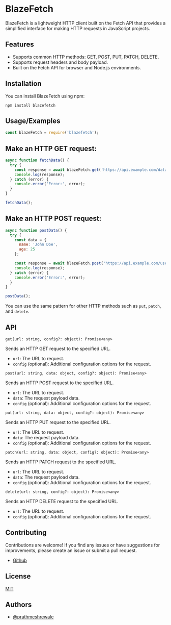
# BlazeFetch

BlazeFetch is a lightweight HTTP client built on the Fetch API that provides a simplified interface for making HTTP requests in JavaScript projects.

## Features

- Supports common HTTP methods: GET, POST, PUT, PATCH, DELETE.
- Supports request headers and body payload.
- Built on the Fetch API for browser and Node.js environments.

## Installation

You can install BlazeFetch using npm:

```shell
npm install blazefetch

```

## Usage/Examples

```javascript
const blazeFetch = require('blazefetch');
```

## Make an HTTP GET request:

```javascript
async function fetchData() {
  try {
    const response = await blazeFetch.get('https://api.example.com/data');
    console.log(response);
  } catch (error) {
    console.error('Error:', error);
  }
}

fetchData();

```



## Make an HTTP POST request:

```javascript
async function postData() {
  try {
    const data = {
      name: 'John Doe',
      age: 25
    };

    const response = await blazeFetch.post('https://api.example.com/users', data);
    console.log(response);
  } catch (error) {
    console.error('Error:', error);
  }
}

postData();

```

You can use the same pattern for other HTTP methods such as `put`, `patch`, and `delete`.

## API
`get(url: string, config?: object): Promise<any>`

Sends an HTTP GET request to the specified URL.

* `url`: The URL to request.
* `config` (optional): Additional configuration options for the request.

`post(url: string, data: object, config?: object): Promise<any>`

Sends an HTTP POST request to the specified URL.

* `url`: The URL to request.
* `data`: The request payload data.
* `config` (optional): Additional configuration options for the request.

`put(url: string, data: object, config?: object): Promise<any>`

Sends an HTTP PUT request to the specified URL.

* `url`: The URL to request.
* `data`: The request payload data.
* `config` (optional): Additional configuration options for the request.

`patch(url: string, data: object, config?: object): Promise<any>`

Sends an HTTP PATCH request to the specified URL.

* `url`: The URL to request.
* `data`: The request payload data.
* `config` (optional): Additional configuration options for the request.

`delete(url: string, config?: object): Promise<any>`

Sends an HTTP DELETE request to the specified URL.

* `url`: The URL to request.
* `config` (optional): Additional configuration options for the request.

## Contributing

Contributions are welcome! If you find any issues or have suggestions for improvements, please create an issue or submit a pull request.

- [Github](https://github.com/PrathmeshRewale/blazefetch)

## License

[MIT](https://choosealicense.com/licenses/mit/)


## Authors

- [@prathmeshrewale](https://www.github.com/prathmeshrewale)

